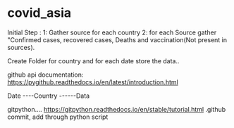 # covid_asia

Initial Step : 
1: Gather source for each country
2: for each Source gather "Confirmed cases, recovered cases, Deaths and vaccination(Not present in sources).

Create Folder for country and for each date store  the data..

github api documentation: https://pygithub.readthedocs.io/en/latest/introduction.html

Date 
----Country
------Data


gitpython.... https://gitpython.readthedocs.io/en/stable/tutorial.html .github commit, add through python script
